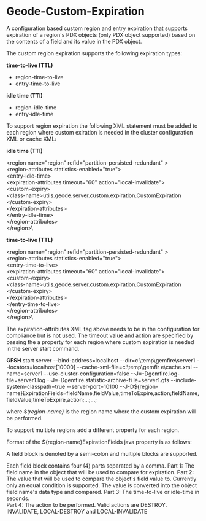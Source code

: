 # Geode-Custom-Expiration

A configuration based custom region and entry expiration that supports expiration of a region's PDX objects (only PDX object supported)  based on the contents of a field and its value in the PDX object.

The custom region expiration supports the following expiration types:

  **time-to-live (TTL)**
  - region-time-to-live 
  - entry-time-to-live
  
  **idle time (TTI)**
  - region-idle-time 
  - entry-idle-time

To support region expiration the following XML statement must be added to each region where custom exiration is needed in the cluster configuration XML or cache XML:

**idle time (TTI)**

\<region name="region" refid="partition-persisted-redundant" >\
  \<region-attributes statistics-enabled="true">\
    \<entry-idle-time>\
      \<expiration-attributes timeout="60" action="local-invalidate">\
        \<custom-expiry>\
          \<class-name>utils.geode.server.custom.expiration.CustomExpiration</class-name>\
        \</custom-expiry>\
      \</expiration-attributes>\
    \</entry-idle-time>\
  \</region-attributes>\
\</region>\

**time-to-live (TTL)**

\<region name="region" refid="partition-persisted-redundant" >\
  \<region-attributes statistics-enabled="true">\
    \<entry-time-to-live>\
      \<expiration-attributes timeout="60" action="local-invalidate">\
        \<custom-expiry>\
          \<class-name>utils.geode.server.custom.expiration.CustomExpiration</class-name>\
        \</custom-expiry>\
      \</expiration-attributes>\
    \</entry-time-to-live>\
  \</region-attributes>\
\</region>\


The expiration-attributes XML tag above needs to be in the configuration for compliance but is not used. The timeout value and action are specified by passing the a property for each region where custom expiration is needed in the server start command.

**GFSH**
start server --bind-address=localhost --dir=c:\temp\gemfire\server1 --locators=localhost[10000] --cache-xml-file=c:\temp\gemfir
e\cache.xml --name=server1 --use-cluster-configuration=false --J=-Dgemfire.log-file=server1.log --J=-Dgemfire.statistic-archive-fi
le=server1.gfs --include-system-classpath=true --server-port=10100 
--J-D${region-name}ExpirationFields=fieldName,fieldValue,timeToExpire,action;fieldName,fieldValue,timeToExpire,action;...;...;

where *$(region-name}* is the region name where the custom expiration will be performed.

To support multiple regions add a different property for each region.

Format of the ${region-name}ExpirationFields java property is as follows:

   A field block is denoted by a semi-colon and multiple blocks are supported. 

   Each field block contains four (4) parts separated by a comma. 
      Part 1: The field name in the object that will be used to compare for expiration. 
      Part 2: The value that will be used to compare the object's field value to. Currently only an equal condition is supported. The                   value is converted into the object field name's data type and compared. 
      Part 3: The time-to-live or idle-time in seconds.  
      Part 4: The action to be performed. Valid actions are DESTROY. INVALIDATE, LOCAL-DESTROY and LOCAL-INVALIDATE
